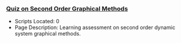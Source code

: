 ### [Quiz on Second Order Graphical Methods](https://www.apmonitor.com/pdc/index.php/Main/QuizSecondOrderSystems)
- Scripts Located: 0
- Page Description: Learning assessment on second order dynamic system graphical methods.
